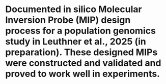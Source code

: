 # Documented in silico Molecular Inversion Probe (MIP) design process for a population genomics study in Leuthner et al., 2025 (in preparation). These designed MIPs were constructed and validated and proved to work well in experiments.
